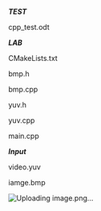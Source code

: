 ***TEST***

cpp_test.odt

***LAB***

CMakeLists.txt

bmp.h

bmp.cpp

yuv.h

yuv.cpp

main.cpp

***Input***

video.yuv

iamge.bmp

![Uploading image.png…]()




